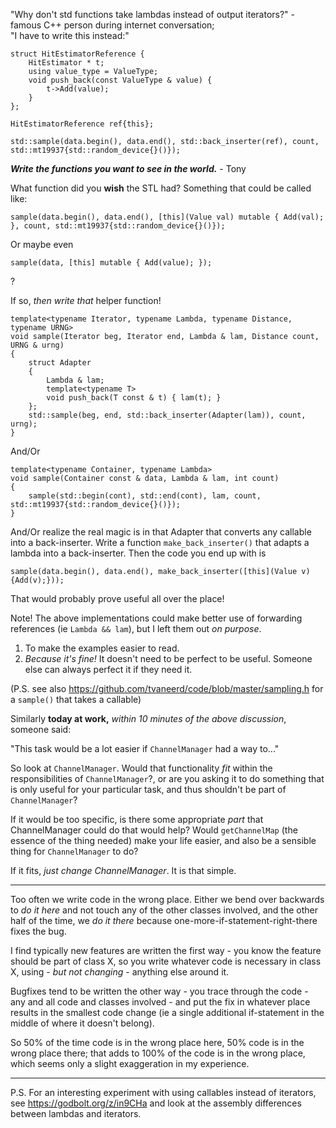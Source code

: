 "Why don't std functions take lambdas instead of output iterators?" - famous C++ person during internet conversation;  
"I have to write this instead:" 

    struct HitEstimatorReference {
        HitEstimator * t;
        using value_type = ValueType;
        void push_back(const ValueType & value) {
            t->Add(value);
        }
    };

    HitEstimatorReference ref{this};
            
    std::sample(data.begin(), data.end(), std::back_inserter(ref), count, std::mt19937{std::random_device{}()});
    
**_Write the functions you want to see in the world._** - Tony

What function did you **wish** the STL had? Something that could be called like:

    sample(data.begin(), data.end(), [this](Value val) mutable { Add(val); }, count, std::mt19937{std::random_device{}()});

Or maybe even

    sample(data, [this] mutable { Add(value); });
    
?

If so, *then write that* helper function!

    template<typename Iterator, typename Lambda, typename Distance, typename URNG>
    void sample(Iterator beg, Iterator end, Lambda & lam, Distance count, URNG & urng)
    {
        struct Adapter
        {
            Lambda & lam;
            template<typename T>
            void push_back(T const & t) { lam(t); }
        };
        std::sample(beg, end, std::back_inserter(Adapter(lam)), count, urng);
    }

And/Or 

    template<typename Container, typename Lambda>
    void sample(Container const & data, Lambda & lam, int count)
    {
        sample(std::begin(cont), std::end(cont), lam, count, std::mt19937{std::random_device{}()});
    }

And/Or realize the real magic is in that Adapter that converts any callable into a back-inserter.
Write a function `make_back_inserter()` that adapts a lambda into a back-inserter.
Then the code you end up with is

    sample(data.begin(), data.end(), make_back_inserter([this](Value v){Add(v);}));
    
That would probably prove useful all over the place!

Note! The above implementations could make better use of forwarding references (ie `Lambda && lam`), but I left them out _on purpose_.
1. To make the examples easier to read.
2. _Because it's fine!_ It doesn't need to be perfect to be useful.  Someone else can always perfect it if they need it.


(P.S. see also https://github.com/tvaneerd/code/blob/master/sampling.h for a `sample()` that takes a callable)



Similarly **today at work,** _within 10 minutes of the above discussion_, someone said:

"This task would be a lot easier if `ChannelManager` had a way to..."

So look at `ChannelManager`.  Would that functionality *fit* within the responsibilities of `ChannelManager`?,
or are you asking it to do something that is only useful for your particular task, and thus shouldn't be part of `ChannelManager`?

If it would be too specific, is there some appropriate _part_ that ChannelManager could do that would help?  Would `getChannelMap` (the essence of the thing needed) make your life easier,
and also be a sensible thing for `ChannelManager` to do?

If it fits, _just change ChannelManager_. It is that simple.

---

Too often we write code in the wrong place.  Either we bend over backwards to _do it here_ and not touch any of the other classes involved,
and the other half of the time, we _do it there_ because one-more-if-statement-right-there fixes the bug.

I find typically new features are written the first way - you know the feature should be part of class X,
so you write whatever code is necessary in class X, using - _but not changing_ - anything else around it.

Bugfixes tend to be written the other way - you trace through the code - any and all code and classes involved - and put the fix
in whatever place results in the smallest code change (ie a single additional if-statement in the middle of where it doesn't belong).

So 50% of the time code is in the wrong place here, 50% code is in the wrong place there;
that adds to 100% of the code is in the wrong place, which seems only a slight exaggeration in my experience.

---

P.S. For an interesting experiment with using callables instead of iterators, see https://godbolt.org/z/in9CHa and look at the assembly differences between lambdas and iterators.

